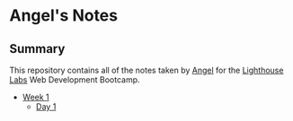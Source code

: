 # Angel's Notes

## Summary

This repository contains all of the notes taken by [Angel](https://github.com/Angel-Ho221/lighthouse-web-notes2) for the [Lighthouse Labs](https://www.lighthouselabs.ca/) Web Development Bootcamp.

* [Week 1](/Week_1)
  * [Day 1](/Week_1/Day_1)